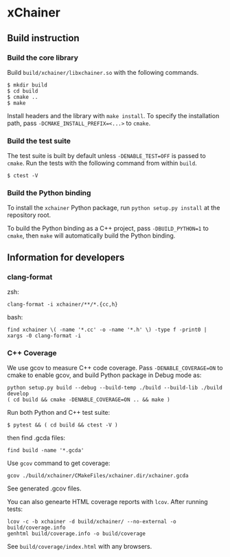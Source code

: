 # xChainer

## Build instruction

### Build the core library

Build `build/xchainer/libxchainer.so` with the following commands.

```shell-session
$ mkdir build
$ cd build
$ cmake ..
$ make
```

Install headers and the library with `make install`.
To specify the installation path, pass `-DCMAKE_INSTALL_PREFIX=<...>` to `cmake`.

### Build the test suite

The test suite is built by default unless `-DENABLE_TEST=OFF` is passed to `cmake`. Run the tests with the following command from within `build`.

```shell-session
$ ctest -V
```

### Build the Python binding

To install the `xchainer` Python package, run `python setup.py install` at the repository root.

To build the Python binding as a C++ project, pass `-DBUILD_PYTHON=1` to `cmake`,
then `make` will automatically build the Python binding.

## Information for developers

### clang-format

zsh:

```shell-session
clang-format -i xchainer/**/*.{cc,h}
```

bash:

```shell-session
find xchainer \( -name '*.cc' -o -name '*.h' \) -type f -print0 | xargs -0 clang-format -i
```

### C++ Coverage

We use gcov to measure C++ code coverage.
Pass `-DENABLE_COVERAGE=ON` to cmake to enable gcov, and build Python package in Debug mode as:

```
python setup.py build --debug --build-temp ./build --build-lib ./build develop
( cd build && cmake -DENABLE_COVERAGE=ON .. && make )
```

Run both Python and C++ test suite:

```
$ pytest && ( cd build && ctest -V )
```

then find .gcda files:

```shell-session
find build -name '*.gcda'
```

Use `gcov` command to get coverage:

```shell-session
gcov ./build/xchainer/CMakeFiles/xchainer.dir/xchainer.gcda
```

See generated .gcov files.

You can also genearte HTML coverage reports with `lcov`. After running tests:

```shell-session
lcov -c -b xchainer -d build/xchainer/ --no-external -o build/coverage.info
genhtml build/coverage.info -o build/coverage
```

See `build/coverage/index.html` with any browsers.
